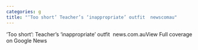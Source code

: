 ```yaml
---
categories: g
title: "‘Too short’ Teacher’s ‘inappropriate’ outfit  newscomau"
---
```

‘Too short’: Teacher’s ‘inappropriate’ outfit&nbsp;&nbsp;news.com.auView Full coverage on Google News